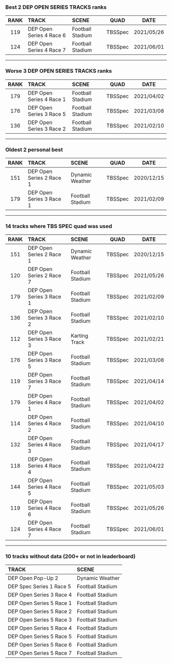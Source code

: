 ### Best 2 DEP OPEN SERIES TRACKS ranks
|RANK|TRACK|SCENE|QUAD|DATE|
|:---:|:---|:---|:---:|:---:|
|119|DEP Open Series 4 Race 6|Football Stadium|TBSSpec|2021/05/26|
|124|DEP Open Series 4 Race 7|Football Stadium|TBSSpec|2021/06/01|
---
### Worse 3 DEP OPEN SERIES TRACKS ranks
|RANK|TRACK|SCENE|QUAD|DATE|
|:---:|:---|:---|:---:|:---:|
|179|DEP Open Series 4 Race 1|Football Stadium|TBSSpec|2021/04/02|
|176|DEP Open Series 3 Race 5|Football Stadium|TBSSpec|2021/03/08|
|136|DEP Open Series 3 Race 2|Football Stadium|TBSSpec|2021/02/10|
---
### Oldest 2 personal best
|RANK|TRACK|SCENE|QUAD|DATE|
|:---:|:---|:---|:---:|:---:|
|151|DEP Open Series 2 Race 1|Dynamic Weather|TBSSpec|2020/12/15|
|179|DEP Open Series 3 Race 1|Football Stadium|TBSSpec|2021/02/09|
---
### 14 tracks where TBS SPEC quad was used
|RANK|TRACK|SCENE|QUAD|DATE|
|:---:|:---|:---|:---:|:---:|
|151|DEP Open Series 2 Race 1|Dynamic Weather|TBSSpec|2020/12/15|
|120|DEP Open Series 2 Race 7|Football Stadium|TBSSpec|2021/05/26|
|179|DEP Open Series 3 Race 1|Football Stadium|TBSSpec|2021/02/09|
|136|DEP Open Series 3 Race 2|Football Stadium|TBSSpec|2021/02/10|
|112|DEP Open Series 3 Race 3|Karting Track|TBSSpec|2021/02/21|
|176|DEP Open Series 3 Race 5|Football Stadium|TBSSpec|2021/03/08|
|119|DEP Open Series 3 Race 7|Football Stadium|TBSSpec|2021/04/14|
|179|DEP Open Series 4 Race 1|Football Stadium|TBSSpec|2021/04/02|
|114|DEP Open Series 4 Race 2|Football Stadium|TBSSpec|2021/04/10|
|132|DEP Open Series 4 Race 3|Football Stadium|TBSSpec|2021/04/17|
|118|DEP Open Series 4 Race 4|Football Stadium|TBSSpec|2021/04/22|
|144|DEP Open Series 4 Race 5|Football Stadium|TBSSpec|2021/05/03|
|119|DEP Open Series 4 Race 6|Football Stadium|TBSSpec|2021/05/26|
|124|DEP Open Series 4 Race 7|Football Stadium|TBSSpec|2021/06/01|
---
### 10 tracks without data (200+ or not in leaderboard)
|TRACK|SCENE|
|:---|:---|
|DEP Open Pop-Up 2|Dynamic Weather|
|DEP Spec Series 1 Race 5|Football Stadium|
|DEP Open Series 3 Race 4|Football Stadium|
|DEP Open Series 5 Race 1|Football Stadium|
|DEP Open Series 5 Race 2|Football Stadium|
|DEP Open Series 5 Race 3|Football Stadium|
|DEP Open Series 5 Race 4|Football Stadium|
|DEP Open Series 5 Race 5|Football Stadium|
|DEP Open Series 5 Race 6|Football Stadium|
|DEP Open Series 5 Race 7|Football Stadium|
